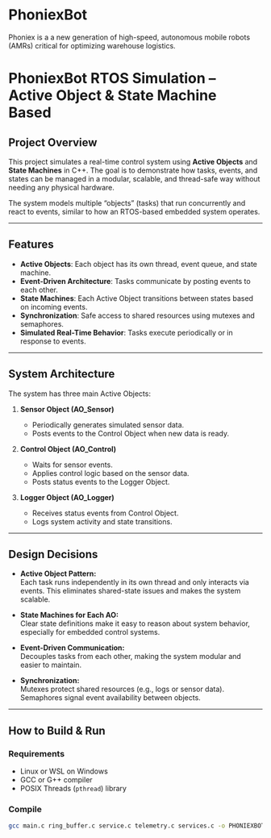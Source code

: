 # PhoniexBot
Phoniex is a a new generation of high-speed, autonomous mobile robots (AMRs) critical for optimizing warehouse logistics.
# PhoniexBot RTOS Simulation – Active Object & State Machine Based

## Project Overview
This project simulates a real-time control system using **Active Objects** and **State Machines** in C++. The goal is to demonstrate how tasks, events, and states can be managed in a modular, scalable, and thread-safe way without needing any physical hardware.

The system models multiple “objects” (tasks) that run concurrently and react to events, similar to how an RTOS-based embedded system operates.

---

## Features
- **Active Objects**: Each object has its own thread, event queue, and state machine.  
- **Event-Driven Architecture**: Tasks communicate by posting events to each other.  
- **State Machines**: Each Active Object transitions between states based on incoming events.  
- **Synchronization**: Safe access to shared resources using mutexes and semaphores.  
- **Simulated Real-Time Behavior**: Tasks execute periodically or in response to events.

---

## System Architecture
The system has three main Active Objects:

1. **Sensor Object (AO_Sensor)**  
   - Periodically generates simulated sensor data.  
   - Posts events to the Control Object when new data is ready.

2. **Control Object (AO_Control)**  
   - Waits for sensor events.  
   - Applies control logic based on the sensor data.  
   - Posts status events to the Logger Object.

3. **Logger Object (AO_Logger)**  
   - Receives status events from Control Object.  
   - Logs system activity and state transitions.


---

## Design Decisions
- **Active Object Pattern:**  
  Each task runs independently in its own thread and only interacts via events. This eliminates shared-state issues and makes the system scalable.  

- **State Machines for Each AO:**  
  Clear state definitions make it easy to reason about system behavior, especially for embedded control systems.  

- **Event-Driven Communication:**  
  Decouples tasks from each other, making the system modular and easier to maintain.  

- **Synchronization:**  
  Mutexes protect shared resources (e.g., logs or sensor data). Semaphores signal event availability between objects.

---

## How to Build & Run
### Requirements
- Linux or WSL on Windows  
- GCC or G++ compiler  
- POSIX Threads (`pthread`) library  

### Compile
```bash
gcc main.c ring_buffer.c service.c telemetry.c services.c -o PHONIEXBOT_SERVIIICE.exe -std=c11 -Wall

